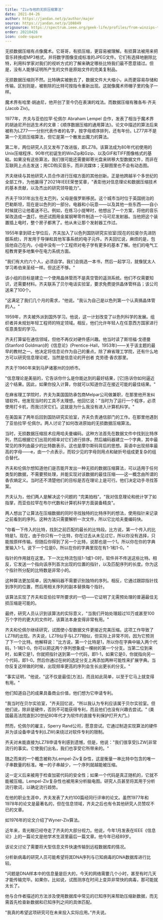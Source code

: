 ```yaml
---
title: "Ziv与他的无损压缩算法"
date: 2021-04-26
author: https://jandan.net/p/author/majer
source: https://jandan.net/p/108849
origsource: https://spectrum.ieee.org/geek-life/profiles/from-winzips-to-cat-gifs-jacob-zivs-algorithms-have-powered-decades-of-compression
order: 20210426
icon: code-square
---
```


无损数据压缩有点像魔术。它哥哥，有损压缩，更容易被理解。有损算法被用来把音乐转换成MP3格式，并将数字图像变成标准的JPEG文件。它们有选择地删除比特，利用科学家对我们的视听方式的了解来确定哪些比特我们最不愿意错过。但是，没有人能够证明所产生的文件是原始文件的完美复制品。

无损数据压缩则不然。比特确实被删去了，数据文件大大缩小，从而更容易存储和传输。区别则是，被剔除的比特可按指令重新出现。这就像魔术师帽子里的兔子一样。

魔术界有哈里·胡迪尼，他开创了至今仍在表演的戏法。而数据压缩有雅各布·齐夫(Jacob Ziv)。

1977年，齐夫与亚伯拉罕·伦佩尔 Abraham Lempel 合作，发表了相当于魔术界的胡迪尼开创逃生术的文章：《顺序数据压缩的通用算法》。论文中描述的算法后来被称为LZ77——分别代表作者的名字，按字母顺序排列，还有年份。LZ77并不是第一个无损压缩算法，但它是第一个散发出魔力的算法。

第二年，两位研究人员又发布了改进版，即LZ78。该算法成为80年代初使用的Unix压缩程序、90年代初诞生的WinZip和Gzip、以及GIF和TIFF图像格式的基础。如果没有这些算法，我们很可能还需要邮寄光盘来转移大型数据文件，而非在互联网上点击发送；用CD购买音乐，而非流媒体；无聊图里也不会有动态图。

齐夫继续与其他研究人员合作进行压缩方面的其他创新。正是他跨越半个多世纪的全部工作，为他赢得了2021年IEEE荣誉奖章，"表彰他对信息理论和数据压缩技术的基本贡献，以及杰出的研究领导能力"。

齐夫于1931年出生在太巴列，父母是俄罗斯移民。这个城市当时位于英国统治的巴勒斯坦，现在是以色列的一部分。电器和小玩意——以及其他一些东西——自小时候就已让他着迷不已。例如，在练习小提琴时，他想出了一个方案，将他的音乐架改造成一盏灯。他还试图用金属钢琴零件制造一个马可尼发射器。当他把这个装置插上电时，整个房子都黑了。他从未让那个发射器工作过。

1955年拿到硕士学位后，齐夫加入了以色列国防研究实验室(现在的拉斐尔先进防御系统)，开发用于导弹和其他军事系统的电子元件。齐夫回忆说，麻烦的是，包括他自己在内，小组中没有一个工程师对电子学有更多的基本了解。他们的电气工程教育更多地集中在电力系统方面。

"我们有大约六个人，必须自学。我们会挑选一本书，然后一起学习，就像犹太人学习希伯来圣经一样。但这还不够。"

该小组的目标是建立一个使用晶体管而不是真空管的遥测系统。他们不仅需要知识，还需要材料。齐夫联系了贝尔电话实验室，要求免费提供晶体管样品；该公司送来了100个。

"这满足了我们几个月的需求，"他说。"我认为自己是以色列第一个认真搞晶体管的人。"

1959年，齐夫被外派到国外学习。他说，这一计划改变了以色列科学的发展。组织者并未规划年轻工程师的特定领域。相反，他们允许年轻人在任意西方国家进行任意类型的学习。

齐夫打算留在通信领域，但他不再仅对硬件感兴趣。他当时读了斯坦福·戈德曼(Stanford Goldman)的《信息论》(Prentice-Hall，1953年)——关于该主题的最早的教材之一。他决定将信息论作为自己的重点。除了麻省理工学院，还有什么地方可以研究信息理论呢，当然是信息论的开创者 克劳德·香农那里。

齐夫于1960年来到马萨诸塞州的剑桥市。

"信息理论是美丽的，它告诉你什么是你能达到的最好结果，\[它\]告诉你如何逼近这个结果。因此，如果你投入计算，你就可以知道你正在接近可能的最佳结果。"

在麻省理工学院时，齐夫为美国国防承包商Melpar公司做兼职，在那里他开发纠错软件。他发现当时的工具不太理想。他回忆说："当时为了运行一个程序，必须使用打卡机，而我讨厌它们。这就是为什么我没有进入计算机科学。"

在美国呆了两年后回到国防研究实验室，齐夫负责通信部门的工作。在那里他遇到了亚伯拉罕·伦佩尔。两人讨论了如何改进原始的无损数据压缩算法。

当时，无损数据压缩技术应用哈夫曼编码。这种方法首先在数据文件中找到比特序列，然后根据它们出现的频率对它们进行排序。然后编码器建立一个字典，其中最常见的序列由最少的比特数表示。这也是摩尔斯码背后的思想。英语中出现频率最高的字母——e，由一个点表示，而较少见的字母则用点和破折号组成更复杂的组合替代。

齐夫和伦佩尔想知道他们是否能开发出一种无损的数据压缩算法，可以适用于任何类型的数据，不需要预处理，并能实现对该数据的最佳压缩——这一概念由所谓的香农熵定义。当时还不清楚他们的目标是否在理论上是可行。他们决定动手寻找答案。

齐夫认为，他们两人是解决这个问题的 "完美拍档"。"我对信息理论和统计学了如指掌，而亚伯拉罕在布尔代数和计算机科学方面装备精良"。

两人想出了让算法在压缩数据的同时寻找独特的比特序列的想法，使用指针来记录之前看到的序列。这种方法只需要解析一次文件，所以它比哈夫曼编码快。

"你看一下传入的比特，找到之前匹配的最长的比特段。比方说，第一个传入的比特是1。现在，由于你只有一个比特，你在过去从未见过它，所以你没有选择，只能按原样传输。但随后你得到了另一个比特，说那也是一个1。所以你在你的字典里输入1-1。说下一个位是0，所以在你的字典里现在有1-1和1-0。"

指针的作用就在这里。下一次比特流包括1-1或1-0时，软件并不传送这些比特。相反，它发送一个指向该序列首次出现的位置的指针，以及匹配序列的长度。你为这个指针所分配的比特数是非常小的。

这种算法更加简单，因为解码器不需要识别独特的序列。相反，它通过跟踪指针找到序列的位置，然后用相关序列的副本替换每个指针。

该算法实现了齐夫和亚伯拉罕所要求的一切——它证明了无需预处理的普遍最佳无损压缩是可能的。

最终，研究人员认识到该算法的实际意义，"当我们开始处理超过10万或甚至100万个字符的更大的文件时，该算法本身变得非常有用。"

齐夫和伦佩尔继续研究，试图使小型数据文件更接近完美压缩。这项工作导致了LZ78的出现。齐夫说，LZ78似乎与LZ77相似，但实际上非常不同，因为它预测了下一个比特。他解释说："比方说，第一个比特是1，所以你在字典中输入两个代码，1-1和1-0。你可以把这两个序列想象成一棵树的第一个分支。当第二位到来时，如果它是1，你就把指针送到第一个代码，即1-1，如果它是0，你就指向另一个代码，即1-0。然后你通过在树的选定分支上再添加两种可能性来扩展字典。当你反复这样做的时候，出现频率更高的序列会生长出更长的分支。"

"事实证明，"他说，"这不仅是最佳\[方法\]，而且如此简单，以至于它马上就变得有用。"

他们知道自己的成果具备商业价值，他们想为它申请专利。

"我当时在贝尔实验室，"齐夫回忆说，"所以我认为专利应该属于贝尔实验室。但他们说，除非是硬件，否则不可能获得专利，而且他们也没有兴趣去尝试。" (美国最高法院直到20世纪80年代才为软件的直接专利保护打开大门。)

然而，伦佩尔的雇主，Sperry Rand公司，愿意尝试。它通过制造实现算法的硬件并为该设备申请专利(LZW)来绕过对软件专利的限制。

齐夫对未能直接为LZ78申请专利感到遗憾，但是，他说："我们很享受\[LZW\]非常流行的事实。它使我们出名，我们也享受它所带来的。"

随之而来的一个概念被称为Lempel-Ziv复杂性，这是衡量一串比特中包含的唯一子串数量的标准。唯一的子串越少，一个序列就越能被压缩。

这一定义后来被用于检查加密代码的安全性；如果一个代码是真正随机的，它就不能被压缩。Lempel-Ziv复杂性也被用来分析脑电图。研究人员甚至将其用于分析流行歌词，以确定流行趋势。

在他的职业生涯中，齐夫发表了大约100篇经同行评审的论文。虽然1977年和1978年的论文是最著名的，但在信息领域，齐夫之后也有令其他研究人员赞叹不已的文章。

如1976年的论文介绍了Wyner-Ziv算法。

近年来，青光眼已经夺走了齐夫的大部分视力。他说，今年1月发表在IEEE《信息论》上的一篇论文是他学术生涯里最后一篇文章。他今年已经89岁。

该论文讨论了需要将大型信息文件快速传输到远程数据库的情况。

分析新病毒的研究人员可能希望将其DNA序列与已知病毒的DNA数据库进行比较。

"问题是DNA样本中的信息量是巨大的，今天的网络需要几个小时，甚至有时几天才能传输完毕。如果你，比如说，试图测序在时间上变异非常快的病毒，那可能就太长了。

他与合作者描述的方法涉及使用数据库中常见的已知序列来帮助压缩新数据，而无需首先检查新数据和已知序列之间的具体匹配。

"我真的希望这项研究可在未来投入实际应用。”齐夫说。
